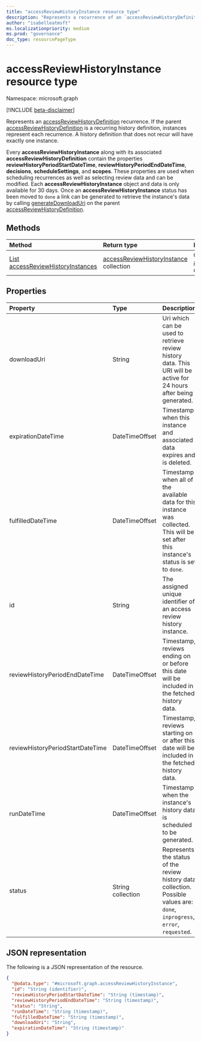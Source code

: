 ```yaml
---
title: "accessReviewHistoryInstance resource type"
description: "Represents a recurrence of an `accessReviewHistoryDefinition`."
author: "isabelleatmsft"
ms.localizationpriority: medium
ms.prod: "governance"
doc_type: resourcePageType
---
```


# accessReviewHistoryInstance resource type

Namespace: microsoft.graph

[!INCLUDE [beta-disclaimer](../../includes/beta-disclaimer.md)]

 Represents an [accessReviewHistoryDefinition](accessreviewhistorydefinition.md) recurrence. If the parent [accessReviewHistoryDefinition](accessreviewhistorydefinition.md) is a recurring history definition, instances represent each recurrence. A history definition that does not recur will have exactly one instance.

 Every **accessReviewHistoryInstance** along with its associated **accessReviewHistoryDefinition** contain the properties **reviewHistoryPeriodStartDateTime**, **reviewHistoryPeriodEndDateTime**, **decisions**, **scheduleSettings**, and **scopes**. These properties are used when scheduling recurrences as well as selecting review data and can be modified. Each **accessReviewHistoryInstance** object and data is only available for 30 days. Once an **accessReviewHistoryInstance** status has been moved to `done` a link can be generated to retrieve the instance's data by calling [generateDownloadUri](../api/accessreviewhistorydefinition-generatedownloaduri.md) on the parent [accessReviewHistoryDefinition](accessreviewhistorydefinition.md).

## Methods

| Method  | Return type | Description |
|:---|:---|:---|
|[List accessReviewHistoryInstances](../api/accessreviewhistoryinstance-list.md)|[accessReviewHistoryInstance](accessreviewhistoryinstance.md) collection|Get a list of the [accessReviewHistoryInstance](accessreviewhistoryinstance.md) objects and their properties.|

## Properties

|Property|Type|Description|
|:---|:---|:---|
|downloadUri|String|Uri which can be used to retrieve review history data. This URI will be active for 24 hours after being generated.|
|expirationDateTime|DateTimeOffset|Timestamp when this instance and associated data expires and is deleted.|
|fulfilledDateTime|DateTimeOffset|Timestamp when all of the available data for this instance was collected. This will be set after this instance's status is set to `done`.|
|id|String|The assigned unique identifier of an access review history instance.|
|reviewHistoryPeriodEndDateTime|DateTimeOffset|Timestamp, reviews ending on or before this date will be included in the fetched history data.|
|reviewHistoryPeriodStartDateTime|DateTimeOffset|Timestamp, reviews starting on or after this date will be included in the fetched history data.|
|runDateTime|DateTimeOffset|Timestamp when the instance's history data is scheduled to be generated.|
|status|String collection|Represents the status of the review history data collection. Possible values are: `done`, `inprogress`, `error`, `requested`.|

## JSON representation

The following is a JSON representation of the resource.
<!-- {
  "blockType": "resource",
  "keyProperty": "id",
  "@odata.type": "microsoft.graph.accessReviewHistoryInstance",
  "baseType": "microsoft.graph.entity",
  "openType": false
}
-->

``` json
{
  "@odata.type": "#microsoft.graph.accessReviewHistoryInstance",
  "id": "String (identifier)",
  "reviewHistoryPeriodStartDateTime": "String (timestamp)",
  "reviewHistoryPeriodEndDateTime": "String (timestamp)",
  "status": "String",
  "runDateTime": "String (timestamp)",
  "fulfilledDateTime": "String (timestamp)",
  "downloadUri": "String",
  "expirationDateTime": "String (timestamp)"
}
```
